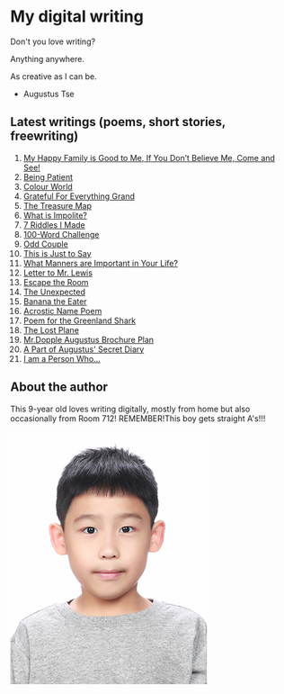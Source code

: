 # My digital writing

Don't you love writing?

Anything anywhere.

As creative as I can be.

- Augustus Tse

## Latest writings (poems, short stories, freewriting)

1. [My Happy Family is Good to Me, If You Don’t Believe Me, Come and See!](articles/20210927-my-happy-family)
1. [Being Patient](articles/20210927-being-patient)
1. [Colour World](articles/20210927-colour-world)
1. [Grateful For Everything Grand](articles/20210927-grateful-for-everything-grand)
1. [The Treasure Map](articles/20210926-treasure-map)
1. [What is Impolite?](articles/20210927-what-is-impolite) 
1. [7 Riddles I Made](articles/20210926-riddles)
1. [100-Word Challenge](articles/20210927-100-word-challenge)
1. [Odd Couple](articles/20210927-odd-couple)
1. [This is Just to Say](articles/20210927-just-to-say)
1. [What Manners are Important in Your Life?](articles/20210927-what-manners-are-important-in-your-life)
1. [Letter to Mr. Lewis](articles/20210927-letter)
1. [Escape the Room](articles/20211205-escape-the-room)
1. [The Unexpected](articles/20211205-the-unexpected)
1. [Banana the Eater](articles/20211205-banana-the-eater)
1. [Acrostic Name Poem](articles/20211205-acrostis-name-poem)
1. [Poem for the Greenland Shark](articles/20211205-poem-for-the-greenland-shark)
1. [The Lost Plane](articles/20211205-the-lost-plane)
1. [Mr.Dopple Augustus Brochure Plan](articles/20211205-mr-dopple-augustus-brochure-plan)
1. [A Part of Augustus' Secret Diary](articles/20211205-a-part-of-augustus-diary)
1. [I am a Person Who...](articles/20211205-i-am-a-person-who)

## About the author

This 9-year old loves writing digitally, mostly from home
but also occasionally from Room 712! REMEMBER!This boy gets straight A's!!!

![Myself](/images/photo.jpg "Photo of me")

